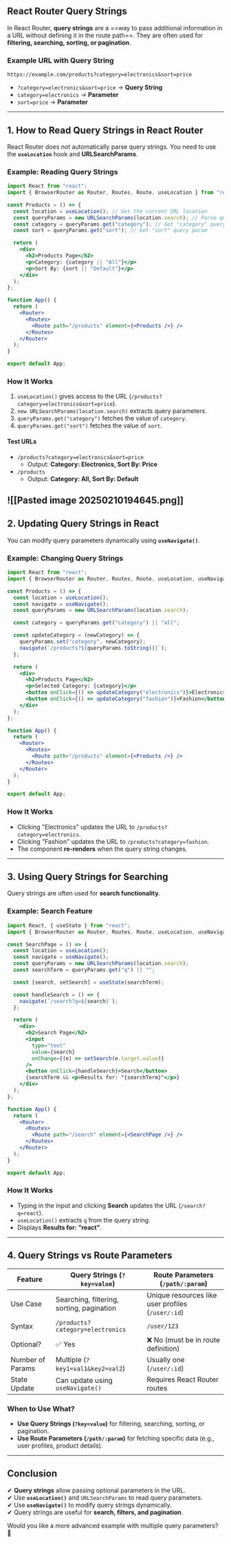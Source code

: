 
## **React Router Query Strings**

In React Router, **query strings** are a ==way to pass additional information in a URL without defining it in the route path==. They are often used for **filtering, searching, sorting, or pagination**.

### **Example URL with Query String**

```
https://example.com/products?category=electronics&sort=price
```

- `?category=electronics&sort=price` → **Query String**
- `category=electronics` → **Parameter**
- `sort=price` → **Parameter**

---

## **1. How to Read Query Strings in React Router**

React Router does not automatically parse query strings. You need to use the **`useLocation`** hook and **URLSearchParams**.

### **Example: Reading Query Strings**

```jsx
import React from "react";
import { BrowserRouter as Router, Routes, Route, useLocation } from "react-router-dom";

const Products = () => {
  const location = useLocation(); // Get the current URL location
  const queryParams = new URLSearchParams(location.search); // Parse query string
  const category = queryParams.get("category"); // Get "category" query param
  const sort = queryParams.get("sort"); // Get "sort" query param

  return (
    <div>
      <h2>Products Page</h2>
      <p>Category: {category || "All"}</p>
      <p>Sort By: {sort || "Default"}</p>
    </div>
  );
};

function App() {
  return (
    <Router>
      <Routes>
        <Route path="/products" element={<Products />} />
      </Routes>
    </Router>
  );
}

export default App;
```

### **How It Works**

1. `useLocation()` gives access to the URL (`/products?category=electronics&sort=price`).
2. `new URLSearchParams(location.search)` extracts query parameters.
3. `queryParams.get("category")` fetches the value of `category`.
4. `queryParams.get("sort")` fetches the value of `sort`.

#### **Test URLs**

- `/products?category=electronics&sort=price`
    - Output: **Category: Electronics, Sort By: Price**
- `/products`
    - Output: **Category: All, Sort By: Default**

![[Pasted image 20250210194645.png]]
---

## **2. Updating Query Strings in React**

You can modify query parameters dynamically using **`useNavigate()`**.

### **Example: Changing Query Strings**

```jsx
import React from "react";
import { BrowserRouter as Router, Routes, Route, useLocation, useNavigate } from "react-router-dom";

const Products = () => {
  const location = useLocation();
  const navigate = useNavigate();
  const queryParams = new URLSearchParams(location.search);

  const category = queryParams.get("category") || "all";

  const updateCategory = (newCategory) => {
    queryParams.set("category", newCategory);
    navigate(`/products?${queryParams.toString()}`);
  };

  return (
    <div>
      <h2>Products Page</h2>
      <p>Selected Category: {category}</p>
      <button onClick={() => updateCategory("electronics")}>Electronics</button>
      <button onClick={() => updateCategory("fashion")}>Fashion</button>
    </div>
  );
};

function App() {
  return (
    <Router>
      <Routes>
        <Route path="/products" element={<Products />} />
      </Routes>
    </Router>
  );
}

export default App;
```

### **How It Works**

- Clicking "Electronics" updates the URL to `/products?category=electronics`.
- Clicking "Fashion" updates the URL to `/products?category=fashion`.
- The component **re-renders** when the query string changes.

---

## **3. Using Query Strings for Searching**

Query strings are often used for **search functionality**.

### **Example: Search Feature**

```jsx
import React, { useState } from "react";
import { BrowserRouter as Router, Routes, Route, useLocation, useNavigate } from "react-router-dom";

const SearchPage = () => {
  const location = useLocation();
  const navigate = useNavigate();
  const queryParams = new URLSearchParams(location.search);
  const searchTerm = queryParams.get("q") || "";

  const [search, setSearch] = useState(searchTerm);

  const handleSearch = () => {
    navigate(`/search?q=${search}`);
  };

  return (
    <div>
      <h2>Search Page</h2>
      <input
        type="text"
        value={search}
        onChange={(e) => setSearch(e.target.value)}
      />
      <button onClick={handleSearch}>Search</button>
      {searchTerm && <p>Results for: "{searchTerm}"</p>}
    </div>
  );
};

function App() {
  return (
    <Router>
      <Routes>
        <Route path="/search" element={<SearchPage />} />
      </Routes>
    </Router>
  );
}

export default App;
```

### **How It Works**

- Typing in the input and clicking **Search** updates the URL (`/search?q=react`).
- `useLocation()` extracts `q` from the query string.
- Displays **Results for: "react"**.

---

## **4. Query Strings vs Route Parameters**

|Feature|Query Strings (`?key=value`)|Route Parameters (`/path/:param`)|
|---|---|---|
|Use Case|Searching, filtering, sorting, pagination|Unique resources like user profiles (`/user/:id`)|
|Syntax|`/products?category=electronics`|`/user/123`|
|Optional?|✅ Yes|❌ No (must be in route definition)|
|Number of Params|Multiple (`?key1=val1&key2=val2`)|Usually one (`/user/:id`)|
|State Update|Can update using `useNavigate()`|Requires React Router routes|

### **When to Use What?**

- **Use Query Strings (`?key=value`)** for filtering, searching, sorting, or pagination.
- **Use Route Parameters (`/path/:param`)** for fetching specific data (e.g., user profiles, product details).

---

## **Conclusion**

✔ **Query strings** allow passing optional parameters in the URL.  
✔ Use **`useLocation()`** and `URLSearchParams` to read query parameters.  
✔ Use **`useNavigate()`** to modify query strings dynamically.  
✔ Query strings are useful for **search, filters, and pagination**.

Would you like a more advanced example with multiple query parameters? 🚀